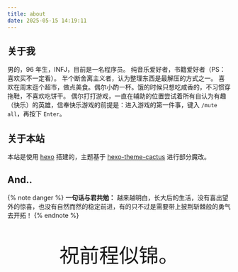 ```yaml
---
title: about
date: 2025-05-15 14:19:11
---
```


## 关于我

男的，96 年生，INFJ，目前是一名程序员。 
纯音乐爱好者，书籍爱好者（PS：喜欢买不一定看）。 半个断舍离主义者，认为整理东西是最解压的方式之一。
喜欢在周末逛个超市，做点美食。偶尔小酌一杯。饿的时候只想吃咸香的，不习惯穿拖鞋，不喜欢吃饼干。
偶尔打打游戏，一直在辅助的位置尝试着所有自认为有趣（快乐）的英雄，信奉快乐游戏的前提是：进入游戏的第一件事，键入 `/mute all`，再按下 `Enter`。

## 关于本站
本站是使用 [hexo](https://hexo.io/) 搭建的，主题基于 [hexo-theme-cactus](https://github.com/probberechts/hexo-theme-cactus) 进行部分魔改。

## And..
{% note danger %}
**一句话与君共勉：**
越来越明白，长大后的生活，没有喜出望外的惊喜，也没有自然而然的稳定前进，有的只不过是需要带上披荆斩棘般的勇气去开拓！
{% endnote %}

<p style="font-size: 2.8rem;font-weight:lighter;text-align:center">祝前程似锦。</p>



